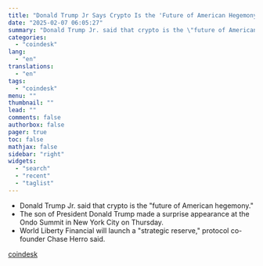 ```yaml
---
title: "Donald Trump Jr Says Crypto Is the 'Future of American Hegemony'"
date: "2025-02-07 06:05:27"
summary: "Donald Trump Jr. said that crypto is the \"future of American hegemony.\"The son of President Donald Trump made a surprise appearance at the Ondo Summit in New York City on Thursday.World Liberty Financial will launch a \"strategic reserve,\" protocol co-founder Chase Herro said."
categories:
  - "coindesk"
lang:
  - "en"
translations:
  - "en"
tags:
  - "coindesk"
menu: ""
thumbnail: ""
lead: ""
comments: false
authorbox: false
pager: true
toc: false
mathjax: false
sidebar: "right"
widgets:
  - "search"
  - "recent"
  - "taglist"
---
```


* Donald Trump Jr. said that crypto is the "future of American hegemony."
* The son of President Donald Trump made a surprise appearance at the Ondo Summit in New York City on Thursday.
* World Liberty Financial will launch a "strategic reserve," protocol co-founder Chase Herro said.

[coindesk](https://www.coindesk.com/markets/2025/02/06/donald-trump-jr-says-crypto-is-the-future-of-american-hegemony)
